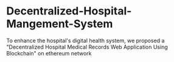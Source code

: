 # Decentralized-Hospital-Mangement-System
To enhance the hospital's digital health system, we proposed a "Decentralized Hospital Medical Records Web Application Using Blockchain" on ethereum network
